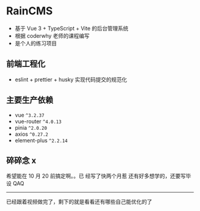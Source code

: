 # RainCMS

- 基于 Vue 3 + TypeScript + Vite 的后台管理系统
- 根据 coderwhy 老师的课程编写
- 是个人的练习项目

## 前端工程化

- eslint + prettier + husky 实现代码提交的规范化

## 主要生产依赖

- vue `^3.2.37`
- vue-router `^4.0.13`
- pinia `^2.0.20`
- axios `^0.27.2`
- element-plus `^2.2.14`

## 碎碎念 x

希望能在 10 月 20 前搞定啊。。已 经写了快两个月惹
还有好多想学的，还要写毕设 QAQ

---

已经跟着视频做完了，剩下的就是看看还有哪些自己能优化的了
